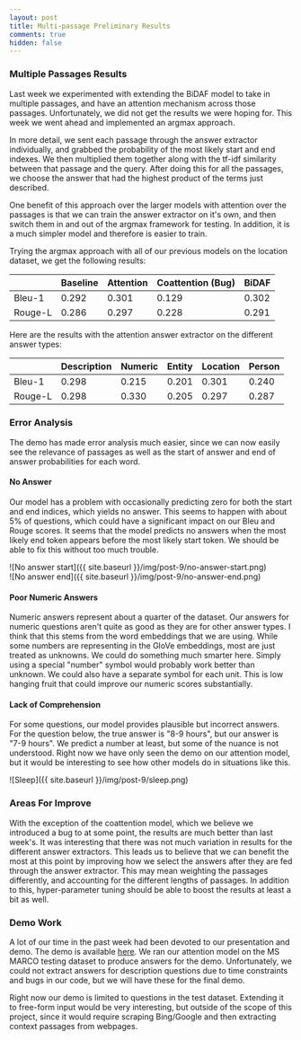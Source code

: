```yaml
---
layout: post
title: Multi-passage Preliminary Results
comments: true
hidden: false
---
```



### [](#header-3)Multiple Passages Results
Last week we experimented with extending the BiDAF model to take in multiple passages, and have an attention mechanism across those passages. Unfortunately, we did not get the results we were hoping for. This week we went ahead and implemented an argmax approach. 

In more detail, we sent each passage through the answer extractor individually, and grabbed the probability of the most likely start and end indexes. We then multiplied them together along with the tf-idf similarity between that passage and the query. After doing this for all the passages, we choose the answer that had the highest product of the terms just described. 

One benefit of this approach over the larger models with attention over the passages is that we can train the answer extractor on it's own, and then switch them in and out of the argmax framework for testing. In addition, it is a much simpler model and therefore is easier to train.

Trying the argmax approach with all of our previous models on the location dataset, we get the following results:

|         | Baseline | Attention | Coattention (Bug) | BiDAF |
| ------- | -------- | --------- | ----------------- | ----- |
| Bleu-1  |   0.292  |   0.301   |       0.129       | 0.302 | 
| Rouge-L |   0.286  |   0.297   |       0.228       | 0.291 | 

Here are the results with the attention answer extractor on the different answer types:

|         | Description | Numeric | Entity | Location | Person |
| ------- | ----------- | ------- |------- | -------- | ------ |
| Bleu-1  |   0.298     |  0.215  | 0.201  |  0.301   |  0.240 | 
| Rouge-L |   0.298     |  0.330  | 0.205  |  0.297   |  0.287 | 



### [](#header-3)Error Analysis

The demo has made error analysis much easier, since we can now easily see the
relevance of passages as well as the start of answer and end of answer probabilities
for each word.

#### No Answer

Our model has a problem with occasionally predicting zero for both the start and
end indices, which yields no answer. This seems to happen with about 5% of questions,
which could have a significant impact on our Bleu and Rouge scores. It seems that
the model predicts no answers when the most likely end token appears before the most
likely start token. We should be able to fix this without too much trouble.

![No answer start]({{ site.baseurl }}/img/post-9/no-answer-start.png)<br/>
![No answer end]({{ site.baseurl }}/img/post-9/no-answer-end.png)<br/>

#### Poor Numeric Answers

Numeric answers represent about a quarter of the dataset. Our answers for numeric
questions aren't quite as good as they are for other answer types. I think that
this stems from the word embeddings that we are using. While some numbers are
representing in the GloVe embeddings, most are just treated as unknowns.
We could do something much smarter here. Simply using a special "number" symbol
would probably work better than unknown. We could also have a separate symbol
for each unit. This is low hanging fruit that could improve our numeric scores
substantially.

#### Lack of Comprehension

For some questions, our model provides plausible but incorrect answers. For the question
below, the true answer is "8-9 hours", but our answer is "7-9 hours". We predict a number
at least, but some of the nuance is not understood. Right now we have only seen the demo
on our attention model, but it would be interesting to see how other models do in
situations like this.

![Sleep]({{ site.baseurl }}/img/post-9/sleep.png)<br/>

### [](#header-3)Areas For Improve

With the exception of the coattention model, which we believe we introduced a bug to at some point, the results are much better than last week's. It was interesting that there was not much variation in results for the different answer extractors. This leads us to believe that we can benefit the most at this point by improving how we select the answers after they are fed through the answer extractor. This may mean weighting the passages differently, and accounting for the different lengths of passages. In addition to this, hyper-parameter tuning should be able to boost the results at least a bit as well.

### [](#header-3)Demo Work

A lot of our time in the past week had been devoted to our presentation and demo.
The demo is available [here](https://tgilbrough.github.io/cse481n-blog/demo/).
We ran our attention model on the MS MARCO testing dataset to produce answers
for the demo. Unfortunately, we could not extract answers for description questions
due to time constraints and bugs in our code, but we will have these for the final demo.

Right now our demo is limited to questions in the test dataset. Extending it to
free-form input would be very interesting, but outside of the scope of this project,
since it would require scraping Bing/Google and then extracting context passages
from webpages.

